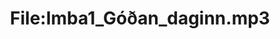 ---
title: File:Imba1_Góðan_daginn.mp3
recording of: Góðan daginn.
reading speed: slow
speaker: Imba
license: CC0
---